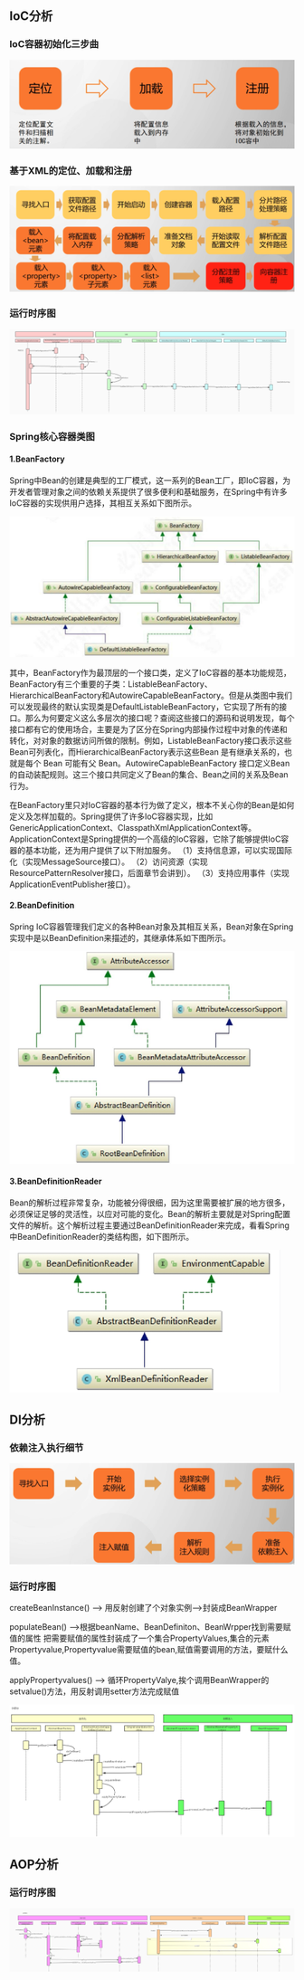 ## IoC分析
### IoC容器初始化三步曲

![](../youdaonote-images/Pasted%20image%2020230629140751.png)

### 基于XML的定位、加载和注册

![](../youdaonote-images/Pasted%20image%2020230629140846.png)



### 运行时序图

![](../youdaonote-images/一步一步手绘Spring%20IoC运行时序图.jpg)

### Spring核心容器类图

#### 1.BeanFactory
Spring中Bean的创建是典型的工厂模式，这一系列的Bean工厂，即IoC容器，为开发者管理对象之间的依赖关系提供了很多便利和基础服务，在Spring中有许多IoC容器的实现供用户选择，其相互关系如下图所示。

![](../youdaonote-images/Pasted%20image%2020230629162050.png)

其中，BeanFactory作为最顶层的一个接口类，定义了IoC容器的基本功能规范，BeanFactory有三个重要的子类：ListableBeanFactory、HierarchicalBeanFactory和AutowireCapableBeanFactory。但是从类图中我们可以发现最终的默认实现类是DefaultListableBeanFactory，它实现了所有的接口。那么为何要定义这么多层次的接口呢？查阅这些接口的源码和说明发现，每个接口都有它的使用场合，主要是为了区分在Spring内部操作过程中对象的传递和转化，对对象的数据访问所做的限制。例如，ListableBeanFactory接口表示这些Bean可列表化，而HierarchicalBeanFactory表示这些Bean 是有继承关系的，也就是每个 Bean 可能有父 Bean。AutowireCapableBeanFactory 接口定义Bean的自动装配规则。这三个接口共同定义了Bean的集合、Bean之间的关系及Bean行为。

在BeanFactory里只对IoC容器的基本行为做了定义，根本不关心你的Bean是如何定义及怎样加载的。Spring提供了许多IoC容器实现，比如GenericApplicationContext、ClasspathXmlApplicationContext等。
ApplicationContext是Spring提供的一个高级的IoC容器，它除了能够提供IoC容器的基本功能，还为用户提供了以下附加服务。
（1）支持信息源，可以实现国际化（实现MessageSource接口）。
（2）访问资源（实现ResourcePatternResolver接口，后面章节会讲到）。
（3）支持应用事件（实现ApplicationEventPublisher接口）。

#### 2.BeanDefinition
Spring IoC容器管理我们定义的各种Bean对象及其相互关系，Bean对象在Spring实现中是以BeanDefinition来描述的，其继承体系如下图所示。

![](../youdaonote-images/Pasted%20image%2020230629162446.png)

#### 3.BeanDefinitionReader
Bean的解析过程非常复杂，功能被分得很细，因为这里需要被扩展的地方很多，必须保证足够的灵活性，以应对可能的变化。Bean的解析主要就是对Spring配置文件的解析。这个解析过程主要通过BeanDefinitionReader来完成，看看Spring中BeanDefinitionReader的类结构图，如下图所示。

![](../youdaonote-images/Pasted%20image%2020230629162527.png)


## DI分析

### 依赖注入执行细节

![](../youdaonote-images/Pasted%20image%2020230629165143.png)



### 运行时序图

createBeanInstance() --> 用反射创建了个对象实例-->封装成BeanWrapper

populateBean() -->根据beanName、BeanDefiniton、BeanWrpper找到需要赋值的属性
把需要赋值的属性封装成了一个集合PropertyValues,集合的元素Propertyvalue,Propertyvalue需要赋值的bean,赋值需要调用的方法，要赋什么值。

applyPropertyvalues() --> 循环PropertyValye,挨个调用BeanWrapper的setvalue()方法，用反射调用setter方法完成赋值

![](../youdaonote-images/一步一步手绘Spring%20DI运行时序图.png)


## AOP分析



### 运行时序图
![](../youdaonote-images/时序图.jpg)